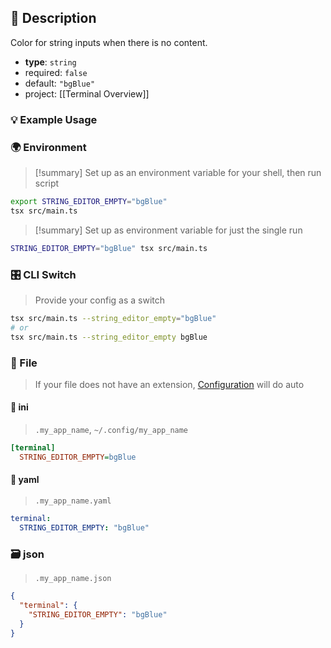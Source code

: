 ## 📜 Description

Color for string inputs when there is no content.

- **type**: `string`
- required: `false`
- default: `"bgBlue"`
- project: [[Terminal Overview]]

### 💡 Example Usage

### 🌍 Environment

> [!summary] Set up as an environment variable for your shell, then run script
```bash
export STRING_EDITOR_EMPTY="bgBlue"
tsx src/main.ts
```
> [!summary] Set up as environment variable for just the single run

```bash
STRING_EDITOR_EMPTY="bgBlue" tsx src/main.ts
```
### 🎛️ CLI Switch

> Provide your config as a switch
```bash
tsx src/main.ts --string_editor_empty="bgBlue"
# or
tsx src/main.ts --string_editor_empty bgBlue
```
### 📁 File
>  If your file does not have an extension, [Configuration](/core/configuration) will do auto
#### 📘 ini

> `.my_app_name`, `~/.config/my_app_name`

```ini
[terminal]
  STRING_EDITOR_EMPTY=bgBlue
```
#### 📄 yaml

> `.my_app_name.yaml`

```yaml
terminal:
  STRING_EDITOR_EMPTY: "bgBlue"
```
### 🗃️ json

> `.my_app_name.json`

```json
{
  "terminal": {
    "STRING_EDITOR_EMPTY": "bgBlue"
  }
}
```

